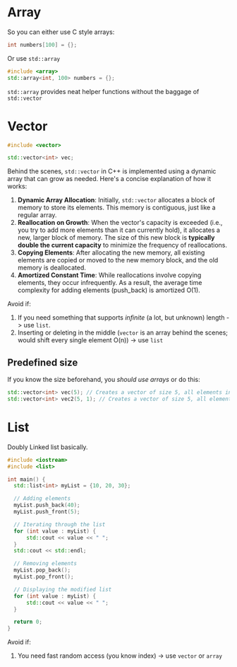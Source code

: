 # Array

So you can either use C style arrays:

```cpp
int numbers[100] = {};
```

Or use `std::array`

```cpp
#include <array>
std::array<int, 100> numbers = {};
```

`std::array` provides neat helper functions without the baggage of `std::vector`

# Vector

```cpp
#include <vector>

std::vector<int> vec;
```

Behind the scenes, `std::vector` in C++ is implemented using a dynamic array that can grow as needed. Here's a concise explanation of how it works:

1. **Dynamic Array Allocation**: Initially, `std::vector` allocates a block of memory to store its elements. This memory is contiguous, just like a regular array.
2. **Reallocation on Growth**: When the vector's capacity is exceeded (i.e., you try to add more elements than it can currently hold), it allocates a new, larger block of memory. The size of this new block is **typically double the current capacity** to minimize the frequency of reallocations.
3. **Copying Elements**: After allocating the new memory, all existing elements are copied or moved to the new memory block, and the old memory is deallocated.
4. **Amortized Constant Time**: While reallocations involve copying elements, they occur infrequently. As a result, the average time complexity for adding elements (push_back) is amortized O(1).

Avoid if:
1. If you need something that supports *infinite* (a lot, but unknown) length -> use `list`.
2. Inserting or deleting in the middle (`vector` is an array behind the scenes; would shift every single element O(n)) -> use `list`

## Predefined size

If you know the size beforehand, you *should use arrays* or do this:

```cpp
std::vector<int> vec(5); // Creates a vector of size 5, all elements initialized to 0
std::vector<int> vec2(5, 1); // Creates a vector of size 5, all elements initialized to 1
```


# List

Doubly Linked list basically.

```cpp
#include <iostream>
#include <list>

int main() {
  std::list<int> myList = {10, 20, 30};

  // Adding elements
  myList.push_back(40);
  myList.push_front(5);

  // Iterating through the list
  for (int value : myList) {
      std::cout << value << " ";
  }
  std::cout << std::endl;

  // Removing elements
  myList.pop_back();
  myList.pop_front();

  // Displaying the modified list
  for (int value : myList) {
      std::cout << value << " ";
  }

  return 0;
}
```

Avoid if:
1. You need fast random access (you know index) -> use `vector` or `array`